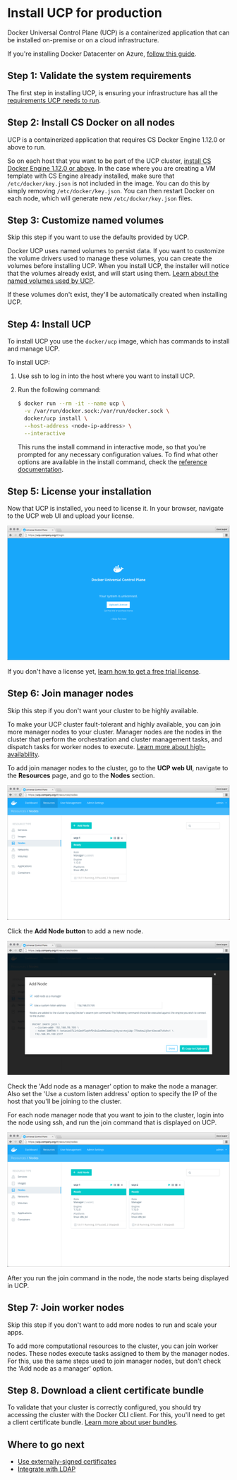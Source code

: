 <!--[metadata]>
+++
aliases = [ "/ucp/production-install/"]
title = "Install UCP for production"
description = "Learn how to install Docker Universal Control Plane on production"
keywords = ["Universal Control Plane, UCP, install"]
[menu.main]
parent="mn_ucp_installation"
identifier="ucp_install_production"
weight=20
+++
<![end-metadata]-->

# Install UCP for production

Docker Universal Control Plane (UCP) is a containerized application that can be
installed on-premise or on a cloud infrastructure.

If you're installing Docker Datacenter on Azure, [follow this guide](https://success.docker.com/?cid=ddc-on-azure).

## Step 1: Validate the system requirements

The first step in installing UCP, is ensuring your
infrastructure has all the [requirements UCP needs to run](system-requirements.md).


## Step 2: Install CS Docker on all nodes

UCP is a containerized application that requires CS Docker Engine 1.12.0 or
above to run.

So on each host that you want to be part of the UCP cluster,
[install CS Docker Engine 1.12.0 or above](https://docs.docker.com/docker-trusted-registry/cs-engine/install/). In the case where you are creating a VM template with CS Engine already installed, make sure that `/etc/docker/key.json` is not included in the image. You can do this by simply removing `/etc/docker/key.json`. You can then restart Docker on each node, which will generate new `/etc/docker/key.json` files.


## Step 3: Customize named volumes

Skip this step if you want to use the defaults provided by UCP.

Docker UCP uses named volumes to persist data. If you want
to customize the volume drivers used to manage these volumes, you can
create the volumes before installing UCP. When you install UCP, the installer
will notice that the volumes already exist, and will start using them.
[Learn about the named volumes used by UCP](../architecture.md).

If these volumes don't exist, they'll be automatically created when installing
UCP.

## Step 4: Install UCP

To install UCP you use the `docker/ucp` image, which has commands to install and
manage UCP.

To install UCP:

1. Use ssh to log in into the host where you want to install UCP.

2. Run the following command:

    ```bash
    $ docker run --rm -it --name ucp \
      -v /var/run/docker.sock:/var/run/docker.sock \
      docker/ucp install \
      --host-address <node-ip-address> \
      --interactive
    ```

    This runs the install command in interactive mode, so that you're
    prompted for any necessary configuration values.
    To find what other options are available in the install command, check the
    [reference documentation](../reference/install.md).

## Step 5: License your installation

Now that UCP is installed, you need to license it. In your browser, navigate
to the UCP web UI and upload your license.

![](../images/install-production-1.png)

If you don't have a license yet, [learn how to get a free trial license](license.md).

## Step 6: Join manager nodes

Skip this step if you don't want your cluster to be highly available.

To make your UCP cluster fault-tolerant and highly available, you
can join more manager nodes to your cluster. Manager nodes are the nodes in the
cluster that perform the orchestration and cluster management tasks, and
dispatch tasks for worker nodes to execute.
[Learn more about high-availability](../high-availability/set-up-high-availability.md).

To add join manager nodes to the cluster, go to the **UCP web UI**, navigate to
the **Resources** page, and go to the **Nodes** section.

![](../images/install-production-2.png)

Click the **Add Node button** to add a new node.

![](../images/install-production-3.png)

Check the 'Add node as a manager' option to make the node a manager. Also set
the 'Use a custom listen address' option to specify the IP of the host that
you'll be joining to the cluster.

For each node manager node that you want to join to the cluster, login into the
node using ssh, and run the join command that is displayed on UCP.

![](../images/install-production-4.png)

After you run the join command in the node, the node starts being displayed
in UCP.

## Step 7: Join worker nodes

Skip this step if you don't want to add more nodes to run and scale your apps.

To add more computational resources to the cluster, you can join worker nodes.
These nodes execute tasks assigned to them by the manager nodes. For this,
use the same steps used to join manager nodes, but don't check the
'Add node as a manager' option.

## Step 8. Download a client certificate bundle

To validate that your cluster is correctly configured, you should try accessing
the cluster with the Docker CLI client. For this, you'll need to get a client
certificate bundle.
[Learn more about user bundles](../access-ucp/cli-based-access.md).

## Where to go next

* [Use externally-signed certificates](../configuration/use-externally-signed-certs.md)
* [Integrate with LDAP](../configuration/ldap-integration.md)
